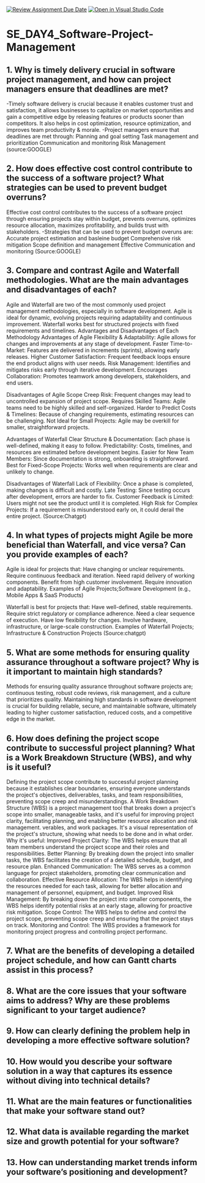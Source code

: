 [![Review Assignment Due Date](https://classroom.github.com/assets/deadline-readme-button-22041afd0340ce965d47ae6ef1cefeee28c7c493a6346c4f15d667ab976d596c.svg)](https://classroom.github.com/a/9pw6JKcu)
[![Open in Visual Studio Code](https://classroom.github.com/assets/open-in-vscode-2e0aaae1b6195c2367325f4f02e2d04e9abb55f0b24a779b69b11b9e10269abc.svg)](https://classroom.github.com/online_ide?assignment_repo_id=18559256&assignment_repo_type=AssignmentRepo)
# SE_DAY4_Software-Project-Management
## 1. Why is timely delivery crucial in software project management, and how can project managers ensure that deadlines are met?
-Timely software delivery is crucial because it enables customer trust and satisfaction, it allows businesses to capitalize on market opportunities and gain a competitive edge by releasing features or products sooner than competitors. It also helps in cost optimization, resource optimization, and improves team productivity & morale.
-Project managers ensure that deadlines are met through:
Planning and goal setting
Task management and prioritization
Communication and monitoring
Risk Management
(source:GOOGLE)


## 2. How does effective cost control contribute to the success of a software project? What strategies can be used to prevent budget overruns?
Effective cost control contributes to the success of a software project through ensuring projects stay within budget, prevents overruns, optimizes resource allocation, maximizes profitability, and builds trust with stakeholders.
-Strategies that can be used to prevent budget overuns are:
Accurate project estimation and basleine budget
Comprehensive risk mitigation
Scope definition and management
Effective Communication and monitoring
(Source:GOOGLE)

## 3. Compare and contrast Agile and Waterfall methodologies. What are the main advantages and disadvantages of each?
Agile and Waterfall are two of the most commonly used project management methodologies, especially in software development. Agile is ideal for dynamic, evolving projects requiring adaptability and continuous improvement. Waterfall works best for structured projects with fixed requirements and timelines.
Advantages and Disadvantages of Each Methodology
Advantages of Agile
Flexibility & Adaptability: Agile allows for changes and improvements at any stage of development.
Faster Time-to-Market: Features are delivered in increments (sprints), allowing early releases.
Higher Customer Satisfaction: Frequent feedback loops ensure the end product aligns with user needs.
Risk Management: Identifies and mitigates risks early through iterative development.
Encourages Collaboration: Promotes teamwork among developers, stakeholders, and end users.

Disadvantages of Agile
Scope Creep Risk: Frequent changes may lead to uncontrolled expansion of project scope.
Requires Skilled Teams: Agile teams need to be highly skilled and self-organized.
Harder to Predict Costs & Timelines: Because of changing requirements, estimating resources can be challenging.
Not Ideal for Small Projects: Agile may be overkill for smaller, straightforward projects.

Advantages of Waterfall
Clear Structure & Documentation: Each phase is well-defined, making it easy to follow.
Predictability: Costs, timelines, and resources are estimated before development begins.
Easier for New Team Members: Since documentation is strong, onboarding is straightforward.
Best for Fixed-Scope Projects: Works well when requirements are clear and unlikely to change.

Disadvantages of Waterfall
Lack of Flexibility: Once a phase is completed, making changes is difficult and costly.
Late Testing: Since testing occurs after development, errors are harder to fix.
Customer Feedback is Limited: Users might not see the product until it is completed.
High Risk for Complex Projects: If a requirement is misunderstood early on, it could derail the entire project.
(Source:Chatgpt)

## 4. In what types of projects might Agile be more beneficial than Waterfall, and vice versa? Can you provide examples of each?
Agile is ideal for projects that:
Have changing or unclear requirements.
Require continuous feedback and iteration.
Need rapid delivery of working components.
Benefit from high customer involvement.
Require innovation and adaptability.
Examples of Agile Projects;Software Development (e.g., Mobile Apps & SaaS Products)

Waterfall is best for projects that:
Have well-defined, stable requirements.
Require strict regulatory or compliance adherence.
Need a clear sequence of execution.
Have low flexibility for changes.
Involve hardware, infrastructure, or large-scale construction.
Examples of Waterfall Projects; Infrastructure & Construction Projects
(Source:chatgpt)

## 5. What are some methods for ensuring quality assurance throughout a software project? Why is it important to maintain high standards?
Methods for ensuring quality assurance throughout software projects are; continuous testing, robust code reviews, risk management, and a culture that prioritizes quality. Maintaining high standards in software development is crucial for building reliable, secure, and maintainable software, ultimately leading to higher customer satisfaction, reduced costs, and a competitive edge in the market. 


## 6. How does defining the project scope contribute to successful project planning? What is a Work Breakdown Structure (WBS), and why is it useful?
Defining the project scope contribute to successful project planning because it establishes clear boundaries, ensuring everyone understands the project's objectives, deliverables, tasks, and team responsibilities, preventing scope creep and misunderstandings. A Work Breakdown Structure (WBS) is a project management tool that breaks down a project's scope into smaller, manageable tasks, and it's useful for improving project clarity, facilitating planning, and enabling better resource allocation and risk management.
verables, and work packages. It's a visual representation of the project's structure, showing what needs to be done and in what order. 
Why it's useful:
Improved Project Clarity: The WBS helps ensure that all team members understand the project scope and their roles and responsibilities. 
Better Planning: By breaking down the project into smaller tasks, the WBS facilitates the creation of a detailed schedule, budget, and resource plan. 
Enhanced Communication: The WBS serves as a common language for project stakeholders, promoting clear communication and collaboration. 
Effective Resource Allocation: The WBS helps in identifying the resources needed for each task, allowing for better allocation and management of personnel, equipment, and budget. 
Improved Risk Management: By breaking down the project into smaller components, the WBS helps identify potential risks at an early stage, allowing for proactive risk mitigation. 
Scope Control: The WBS helps to define and control the project scope, preventing scope creep and ensuring that the project stays on track. 
Monitoring and Control: The WBS provides a framework for monitoring project progress and controlling project performanc.

## 7. What are the benefits of developing a detailed project schedule, and how can Gantt charts assist in this process?

## 8. What are the core issues that your software aims to address? Why are these problems significant to your target audience?
## 9. How can clearly defining the problem help in developing a more effective software solution?
## 10. How would you describe your software solution in a way that captures its essence without diving into technical details?
## 11. What are the main features or functionalities that make your software stand out?
## 12. What data is available regarding the market size and growth potential for your software?
## 13. How can understanding market trends inform your software’s positioning and development?

